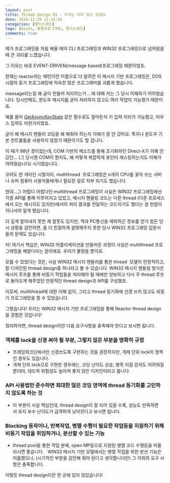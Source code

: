 ```yaml
---
layout: post
title: Thread design 01 - 우리는 이미 알고 있었다
date: 2014-12-29 11:14:54
categories: [멀티스레드]
tags: [Async, 병렬프로그래밍, 멀티스레드]
comments: true
---
```


제가 프로그래밍을 처음 배울 때의 CLI 프로그래밍과 WIN32 프로그래밍으로 넘어왔을 때 큰 괴리를 느꼈습니다.

그 이유는 바로 EVENT-DRIVEN(message based)프로그래밍 때문이었죠.

현재는 reactor라는 패턴이란 이름으로 더 알려진 이 메시지 기반 프로그래밍은, DOS 시절의 동기 프로그래밍에 익숙한 많은 프로그래머를 괴롭게 했습니다.

message라는걸 왜 굳이 만들어 처리하는가….에 대해 저는 그 당시 이해하기 어려웠습니다.
당시만해도, 윈도우 메시지를 굳이 처리하지 않고도 여러 작업이 가능했기 때문이죠.

예를 들어 [GetAsyncKeyState](http://msdn.microsoft.com/ko-kr/library/windows/desktop/ms646293(v=vs.85).aspx) 같은 함수로도 얼마든지 키 입력 처리가 가능했고, 마우스 입력도 마찬가지였죠.

굳이 왜 메시지 핸들러 코딩을 왜 해줘야 하는지 이해가 잘 안 갔어요. 특히나 윈도우 기본 컨트롤들을 사용하지 않았기 때문이기도 할 겁니다.

이 때가 98년 경이었는데, COM 기반의 메소드를 통해 초기화하던 Direct-X가 이해 안갔던… (그 당시엔 COM이 뭔지도, 왜 저렇게 복잡하게 포인터 캐스팅하는지도 이해가 어려웠습니다) 시기였습니다.

코어도 한 개이던 시절이라, multithread  프로그래밍은 n개의 CPU를 꽂아 쓰는 서버나 슈퍼 컴퓨터 사용자들에게나 필요한 걸로 치부 되기도 했습니다.

헌데…그 어렵디 어렵다던 multithread 프로그래밍이 사실은 WIN32 프로그래밍에선 각종 API를 통해 이루어지고 있었고, 메시지 핸들링 코드는 다른 thread (다른 프로세스에서 오는 메시지도 있지만)에서의 처리 결과를 전달하는 코드이기도 했다는 걸 한참이 지나서야 알게 됐습니다.

더 깊게 알아내지 못한 제 잘못도 있지만, 책과 PC통신을 제외하곤 정보를 얻기 힘든 당시 상황을 감안하면, 좀 더 친절하게 설명해주지 못한 당시 WIN32 프로그래밍 입문서들의 문제도 있습니다.

자! 여기서 핵심은, WIN32 어플리케이션을 만들어온 과정이 사실은 multithread 프로그래밍을 해왔다라는 점이에요. 우리가 몰랐을 뿐이죠.

모를 수 있었다는 것은, 사실 WIN32 메시지 핸들러를 통한 thread  모델이 안정적이고, 잘 디자인된 thread design중 하나라고 볼 수 있습니다. WIN32 메시지 핸들링 방식은 메시지 루프를 통해 비동기 작업들을 처리해야 될 때에만 양보하고 다시 주 thread 루프로 돌아오게 해주었던 안정적인 thread design과 API를 구성했죠.

이로써, multithread에 대한 이해 없이, 그리고 thread 동기화에 신경 쓰지 않고도 비동기 프로그래밍을 할 수 있었습니다.

그렇습니다! 우리는 WIN32 메시지 기반 프로그래밍을 통해 Reactor thread design을 경험한 것입니다!

정리하자면, thread design이란 다음 요구사항을 충족해야 한다고 보시면 됩니다.

### 객체를 lock을 신경 써야 될 부분, 그렇지 않은 부분을 명확히 규정
* 프레임워크단에서만 신경쓰도록 구현하는 것을 권장하지만, 개체 단위 lock이 정책인 경우도 있습니다.
* 개체 단위 lock으로 구현한 경우에는, 코딩 난이도 상승, 병목 지점 감지도 어려워질 뿐더러, 데드락 위험성도 높아져 좋지 않은 디자인이라고 봅니다.

### API 사용법만 준수하면 최대한 많은 코딩 영역에 thread 동기화를 고민하지 않도록 하는 것
* 이 부분이 사실 핵심인데, thread design이 잘 되어 있을 수록, 성능도 만족하면서 유지 보수 난이도가 급격하게 낮아진다고 보시면 됩니다.

### Blocking 동작이나, 반복작업, 병렬 수행이 필요한 작업등을 지원하기 위해 비동기 작업을 위임하거나, 분산할 수 있는 기능
* thread pool을 통한 작업 분배, open MP등으로 지원된 병렬 코드 수행등을 떠올리시면 좋습니다.
 
WIN32 메시지 기반 모델에서는 병렬 작업을 위한 분산 기능은 미흡했으나, (시기적인 부분을 감안해 줘야 된다고 생각합니다만) 그 이외의 요구 사항은 충족합니다. 

이렇듯 thread design이란 먼 곳에 있지 않았습니다!